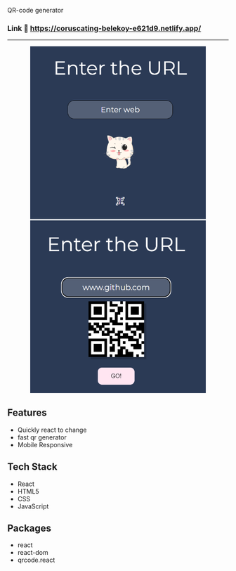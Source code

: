 QR-code generator

### Link :link: https://coruscating-belekoy-e621d9.netlify.app/


---

<div align="center">
<img src="./demo1.png" width="400">
<br>
<img src="./demo2.png" width="400">
</div>

## Features

- Quickly react to change
- fast qr generator
- Mobile Responsive



## Tech Stack

- React
- HTML5
- CSS
- JavaScript

## Packages

- react
- react-dom
- qrcode.react
